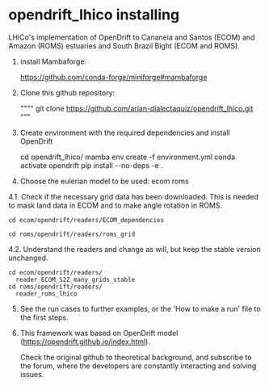 # opendrift_lhico installing
LHiCo's implementation of OpenDrift to Cananeia and Santos  (ECOM) and Amazon (ROMS) estuaries and South Brazil Bight (ECOM and ROMS).


1. install Mambaforge:

    https://github.com/conda-forge/miniforge#mambaforge

2. Clone this github repository:

    """"
     git clone https://github.com/arian-dialectaquiz/opendrift_lhico.git
    """ 

   
3. Create environment with the required dependencies and install OpenDrift

    cd opendrift_lhico/
    mamba env create -f environment.yml
    conda activate opendrift
    pip install --no-deps -e .

4. Choose the eulerian model to be used:
    ecom
    roms

 4.1. Check if the necessary grid data has been downloaded. This is needed to mask land data in ECOM and to make angle rotation in ROMS.

    cd ecom/opendrift/readers/ECOM_dependencies

    cd roms/opendrift/readers/roms_grid

  4.2. Understand the readers and change as will, but keep the stable version unchanged.

    cd ecom/opendrift/readers/
      reader_ECOM_S2Z_many_grids_stable
    cd roms/opendrift/readers/
      reader_roms_lhico
      
5. See the run cases to further examples, or the 'How to make a run' file to the first steps.

6. This framework was based on OpenDrift model (https://opendrift.github.io/index.html). 
    
    Check the original github to theoretical background, and subscribe to the forum, where the developers are constantly interacting and solving issues.
